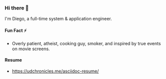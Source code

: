 ### Hi there 👋

I'm Diego, a full-time system & application engineer.

#### Fun Fact ⚡

- Overly patient, atheist, cooking guy, smoker, and inspired by true events on movie screens.

#### Resume

- https://udchronicles.me/asciidoc-resume/
